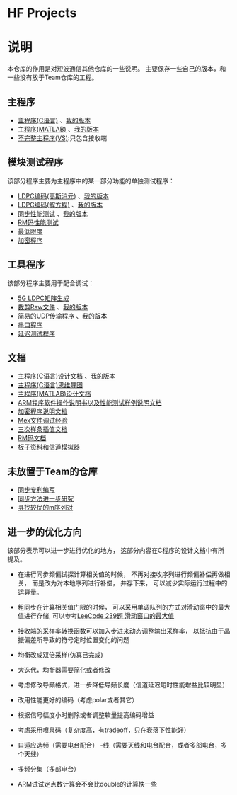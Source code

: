 # HF Projects

# 说明
本仓库的作用是对短波通信其他仓库的一些说明。
主要保存一些自己的版本，和一些没有放于Team仓库的工程。

## 主程序
- [主程序(C语言)](https://github.com/SEU-HF-TEAM/audio_test)
	、[我的版本](https://github.com/niyilu45/projects-HFProgram-audio_test)
- [主程序(MATLAB)](https://github.com/SEU-HF-TEAM/HFSystemSim)
	、[我的版本](https://github.com/niyilu45/projects-HFProgram-HFSystemSim)
- [不完整主程序(VS)](https://github.com/SEU-HF-TEAM/AudioTestSimVS):只包含接收端


## 模块测试程序
该部分程序主要为主程序中的某一部分功能的单独测试程序：

- [LDPC编码(高斯消元)](https://github.com/SEU-HF-TEAM/LDPC-Encoder-GaussElimination)
	、[我的版本](https://github.com/niyilu45/LDPC-Encoder-GaussElimination)
- [LDPC编码(解方程)](https://github.com/SEU-HF-TEAM/LDPC-Encoder-SolveEquations)
	、[我的版本](https://github.com/niyilu45/LDPC-Encoder-SolveEquations)
- [同步性能测试](https://github.com/SEU-HF-TEAM/SyncPerformence)
	、[我的版本](https://github.com/niyilu45/projects-HFProgram-SyncPerformance)
- [RM码性能测试](https://github.com/SEU-HF-TEAM/ReedMuller-Test)
- [最低限度](https://github.com/SEU-HF-TEAM/MinimunSim)
- [加密程序](https://github.com/SEU-HF-TEAM/cpuEncrypt_test)

## 工具程序
该部分程序主要用于配合调试：
- [5G LDPC矩阵生成](https://github.com/SEU-HF-TEAM/Gen-5G-LDPC-H)
- [裁剪Raw文件](https://github.com/SEU-HF-TEAM/CutRawFile)
	、[我的版本](https://github.com/niyilu45/projects-HFProgram-CutRawFile)
- [简易的UDP传输程序](https://github.com/SEU-HF-TEAM/EasyUDPClient)
	、[我的版本](https://github.com/niyilu45/projects-HFProgram-EasyUDPClient)
- [串口程序](https://github.com/SEU-HF-TEAM/User_Interface_NoRts)
- [延迟测试程序](https://github.com/SEU-HF-TEAM/DelayTest)

## 文档
- [主程序(C语言)设计文档](https://github.com/SEU-HF-TEAM/audio_test-Doc)
	、[我的版本](https://github.com/niyilu45/projects-HFProgram-audio_test-Doc)
- [主程序(C语言)思维导图](https://github.com/SEU-HF-TEAM/HFProjectsStart/blob/master/audio_test%E5%AF%BC%E5%9B%BE.xmind)
- [主程序(MATLAB)设计文档](https://github.com/SEU-HF-TEAM/HFSystemSim-Doc)
- [ARM程序软件操作说明书以及性能测试样例说明文档](https://github.com/SEU-HF-TEAM/SoftwareOperationManual-Doc)
- [加密程序说明文档](https://github.com/SEU-HF-TEAM/cpuEncrypt_test-Doc)
- [Mex文件调试经验](https://github.com/SEU-HF-TEAM/MexDebugging-Doc)
- [三次样条插值文档](https://github.com/SEU-HF-TEAM/CubicSplineInterpolation-Doc)
- [RM码文档](https://github.com/SEU-HF-TEAM/ReedMuller-Test-Doc)
- [板子资料和信道模拟器](https://github.com/SEU-HF-TEAM/BoardInformationAndChannelSimulator)

## 未放置于Team的仓库
- [同步专利编写](https://github.com/niyilu45/SyncPatent-Doc)
- [同步方法进一步研究](https://github.com/niyilu45/projects-HFProgram-SyncResearch)
- [寻找较优的m序列对](https://github.com/niyilu45/projects-HFProgram-FindBestMseqPair)

## 进一步的优化方向
该部分表示可以进一步进行优化的地方，
这部分内容在C程序的设计文档中有所提及。

- 在进行同步频偏试探计算相关值的时候，
	不再对接收序列进行频偏补偿再做相关，
	而是改为对本地序列进行补偿，
	并存下来，
	可以减少实际运行过程中的运算量。
- 粗同步在计算相关值门限的时候，
	可以采用单调队列的方式对滑动窗中的最大值进行存储,
	可以参考[LeeCode 239题 滑动窗口的最大值](https://leetcode-cn.com/problems/sliding-window-maximum/)

- 接收端的采样率转换函数可以加入步进来动态调整输出采样率，
	以抵抗由于晶振偏差所导致的符号定时位置变化的问题
- 均衡改成双倍采样(仿真已完成)
- 大迭代，均衡器需要简化或者修改
- 考虑修改导频格式，进一步降低导频长度（信道延迟短时性能增益比较明显）
- 改用性能更好的编码（考虑polar或者其它）
- 根据信号幅度小时删除或者调整软量提高编码增益
- 考虑采用喷泉码（复杂度高，有tradeoff，只在衰落下性能好）
- 自适应选频（需要电台配合）
-线（需要天线和电台配合，或者多部电台，多个天线）
- 多频分集（多部电台）
- ARM试试定点数计算会不会比double的计算快一些


